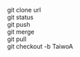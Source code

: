 git clone url <br>
git status <br>
git push <br>
git merge <br>
git pull <br>
git checkout -b TaiwoA